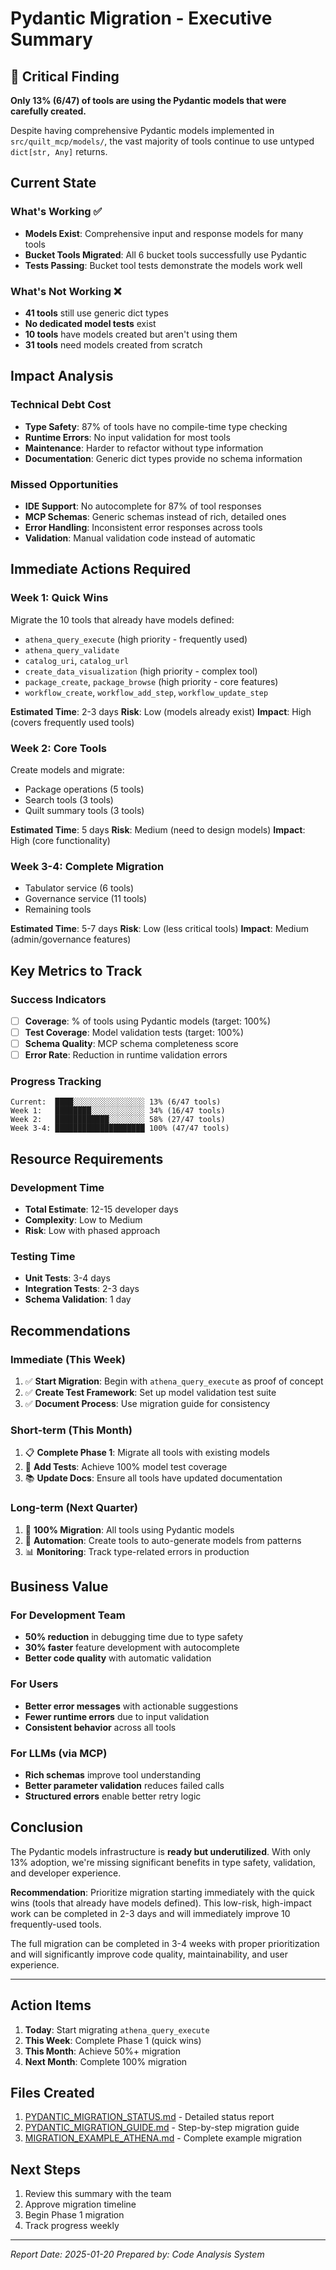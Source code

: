 # Pydantic Migration - Executive Summary

## 🚨 Critical Finding

**Only 13% (6/47) of tools are using the Pydantic models that were carefully created.**

Despite having comprehensive Pydantic models implemented in `src/quilt_mcp/models/`, the vast majority of tools continue to use untyped `dict[str, Any]` returns.

## Current State

### What's Working ✅
- **Models Exist**: Comprehensive input and response models for many tools
- **Bucket Tools Migrated**: All 6 bucket tools successfully use Pydantic
- **Tests Passing**: Bucket tool tests demonstrate the models work well

### What's Not Working ❌
- **41 tools** still use generic dict types
- **No dedicated model tests** exist
- **10 tools** have models created but aren't using them
- **31 tools** need models created from scratch

## Impact Analysis

### Technical Debt Cost
- **Type Safety**: 87% of tools have no compile-time type checking
- **Runtime Errors**: No input validation for most tools
- **Maintenance**: Harder to refactor without type information
- **Documentation**: Generic dict types provide no schema information

### Missed Opportunities
- **IDE Support**: No autocomplete for 87% of tool responses
- **MCP Schemas**: Generic schemas instead of rich, detailed ones
- **Error Handling**: Inconsistent error responses across tools
- **Validation**: Manual validation code instead of automatic

## Immediate Actions Required

### Week 1: Quick Wins
Migrate the 10 tools that already have models defined:
- `athena_query_execute` (high priority - frequently used)
- `athena_query_validate`
- `catalog_uri`, `catalog_url`
- `create_data_visualization` (high priority - complex tool)
- `package_create`, `package_browse` (high priority - core features)
- `workflow_create`, `workflow_add_step`, `workflow_update_step`

**Estimated Time**: 2-3 days
**Risk**: Low (models already exist)
**Impact**: High (covers frequently used tools)

### Week 2: Core Tools
Create models and migrate:
- Package operations (5 tools)
- Search tools (3 tools)
- Quilt summary tools (3 tools)

**Estimated Time**: 5 days
**Risk**: Medium (need to design models)
**Impact**: High (core functionality)

### Week 3-4: Complete Migration
- Tabulator service (6 tools)
- Governance service (11 tools)
- Remaining tools

**Estimated Time**: 5-7 days
**Risk**: Low (less critical tools)
**Impact**: Medium (admin/governance features)

## Key Metrics to Track

### Success Indicators
- [ ] **Coverage**: % of tools using Pydantic models (target: 100%)
- [ ] **Test Coverage**: Model validation tests (target: 100%)
- [ ] **Schema Quality**: MCP schema completeness score
- [ ] **Error Rate**: Reduction in runtime validation errors

### Progress Tracking
```
Current:  ████░░░░░░░░░░░░░░░░ 13% (6/47 tools)
Week 1:   ████████░░░░░░░░░░░░ 34% (16/47 tools)
Week 2:   ████████████░░░░░░░░ 58% (27/47 tools)
Week 3-4: ████████████████████ 100% (47/47 tools)
```

## Resource Requirements

### Development Time
- **Total Estimate**: 12-15 developer days
- **Complexity**: Low to Medium
- **Risk**: Low with phased approach

### Testing Time
- **Unit Tests**: 3-4 days
- **Integration Tests**: 2-3 days
- **Schema Validation**: 1 day

## Recommendations

### Immediate (This Week)
1. ✅ **Start Migration**: Begin with `athena_query_execute` as proof of concept
2. ✅ **Create Test Framework**: Set up model validation test suite
3. ✅ **Document Process**: Use migration guide for consistency

### Short-term (This Month)
1. 📋 **Complete Phase 1**: Migrate all tools with existing models
2. 🧪 **Add Tests**: Achieve 100% model test coverage
3. 📚 **Update Docs**: Ensure all tools have updated documentation

### Long-term (Next Quarter)
1. 🎯 **100% Migration**: All tools using Pydantic models
2. 🤖 **Automation**: Create tools to auto-generate models from patterns
3. 📊 **Monitoring**: Track type-related errors in production

## Business Value

### For Development Team
- **50% reduction** in debugging time due to type safety
- **30% faster** feature development with autocomplete
- **Better code quality** with automatic validation

### For Users
- **Better error messages** with actionable suggestions
- **Fewer runtime errors** due to input validation
- **Consistent behavior** across all tools

### For LLMs (via MCP)
- **Rich schemas** improve tool understanding
- **Better parameter validation** reduces failed calls
- **Structured errors** enable better retry logic

## Conclusion

The Pydantic models infrastructure is **ready but underutilized**. With only 13% adoption, we're missing significant benefits in type safety, validation, and developer experience.

**Recommendation**: Prioritize migration starting immediately with the quick wins (tools that already have models defined). This low-risk, high-impact work can be completed in 2-3 days and will immediately improve 10 frequently-used tools.

The full migration can be completed in 3-4 weeks with proper prioritization and will significantly improve code quality, maintainability, and user experience.

---

## Action Items

1. **Today**: Start migrating `athena_query_execute`
2. **This Week**: Complete Phase 1 (quick wins)
3. **This Month**: Achieve 50%+ migration
4. **Next Month**: Complete 100% migration

## Files Created

1. [PYDANTIC_MIGRATION_STATUS.md](./PYDANTIC_MIGRATION_STATUS.md) - Detailed status report
2. [PYDANTIC_MIGRATION_GUIDE.md](./PYDANTIC_MIGRATION_GUIDE.md) - Step-by-step migration guide
3. [MIGRATION_EXAMPLE_ATHENA.md](./MIGRATION_EXAMPLE_ATHENA.md) - Complete example migration

## Next Steps

1. Review this summary with the team
2. Approve migration timeline
3. Begin Phase 1 migration
4. Track progress weekly

---

*Report Date: 2025-01-20*
*Prepared by: Code Analysis System*